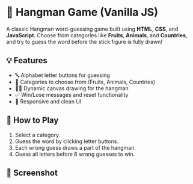 # 🎯 Hangman Game (Vanilla JS)

A classic Hangman word-guessing game built using **HTML**, **CSS**, and **JavaScript**. Choose from categories like **Fruits**, **Animals**, and **Countries**, and try to guess the word before the stick figure is fully drawn!

## 💡 Features

- 🔤 Alphabet letter buttons for guessing
- 🧠 Categories to choose from (Fruits, Animals, Countries)
- 👨‍🎨 Dynamic canvas drawing for the hangman
- ✅ Win/Lose messages and reset functionality
- 🧼 Responsive and clean UI

## 🧩 How to Play

1. Select a category.
2. Guess the word by clicking letter buttons.
3. Each wrong guess draws a part of the hangman.
4. Guess all letters before 6 wrong guesses to win.

## 📸 Screenshot

![]()
